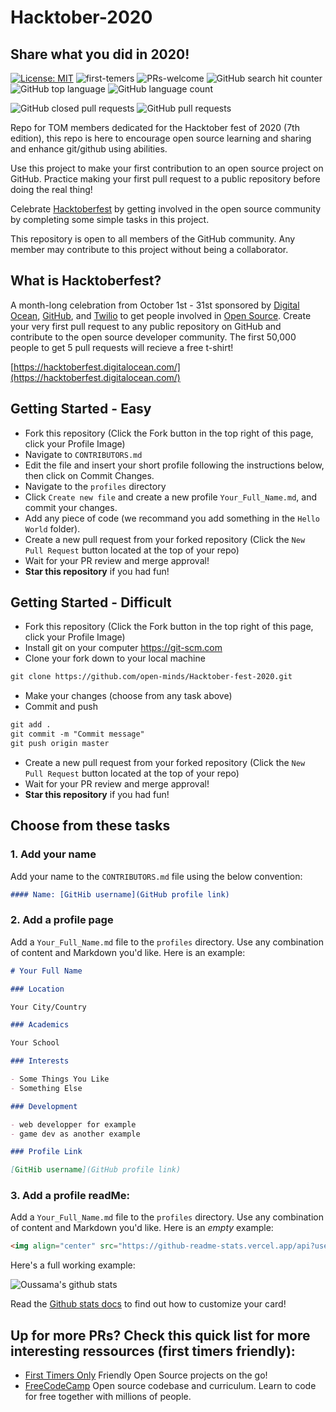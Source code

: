 # Hacktober-2020
## Share what you did in 2020!

[![License: MIT](https://img.shields.io/badge/License-MIT-success.svg)](https://github.com/open-minds/Hacktober-fest-2020/blob/master/LICENSE)
![first-temers](https://img.shields.io/badge/first--timers-friendly-blue)
![PRs-welcome](https://img.shields.io/badge/Pull%20Requests-Welcome-success)
![GitHub search hit counter](https://img.shields.io/github/search/open-minds/Hacktober-fest-2020/hacktoberfest?color=red&style=flat-square)
![GitHub top language](https://img.shields.io/github/languages/top/open-minds/Hacktober-fest-2020?color=teal&style=flat-square)
![GitHub language count](https://img.shields.io/github/languages/count/open-minds/Hacktober-fest-2020?style=flat-square)

![GitHub closed pull requests](https://img.shields.io/github/issues-pr-closed/open-minds/Hacktober-fest-2020?style=flat-square)
![GitHub pull requests](https://img.shields.io/github/issues-pr-raw/open-minds/Hacktober-fest-2020?color=green&style=flat-square)


Repo for TOM members dedicated for the Hacktober fest of 2020 (7th edition), this repo is here to encourage open source learning and sharing and enhance git/github using abilities. 

Use this project to make your first contribution to an open source project on GitHub. Practice making your first pull request to a public repository before doing the real thing!

Celebrate [Hacktoberfest](https://hacktoberfest.digitalocean.com/) by getting involved in the open source community by completing some simple tasks in this project.

This repository is open to all members of the GitHub community. Any member may contribute to this project without being a collaborator.

## What is Hacktoberfest?
A month-long celebration from October 1st - 31st sponsored by [Digital Ocean](https://www.digitalocean.com/), [GitHub](https://github.com/), and [Twilio](https://www.twilio.com/) to get people involved in [Open Source](https://github.com/open-source). Create your very first pull request to any public repository on GitHub and contribute to the open source developer community. The first 50,000 people to get 5 pull requests will recieve a free t-shirt!

[https://hacktoberfest.digitalocean.com/](https://hacktoberfest.digitalocean.com/)

## Getting Started - Easy
* Fork this repository (Click the Fork button in the top right of this page, click your Profile Image)
* Navigate to `CONTRIBUTORS.md`
* Edit the file and insert your short profile following the instructions below, then click on Commit Changes.
* Navigate to the `profiles` directory
* Click `Create new file` and create a new profile `Your_Full_Name.md`, and commit your changes.
* Add any piece of code (we recommand you add something in the `Hello World` folder).
* Create a new pull request from your forked repository (Click the `New Pull Request` button located at the top of your repo)
* Wait for your PR review and merge approval!
* __Star this repository__ if you had fun!

## Getting Started - Difficult
* Fork this repository (Click the Fork button in the top right of this page, click your Profile Image)
* Install git on your computer https://git-scm.com
* Clone your fork down to your local machine

```markdown
git clone https://github.com/open-minds/Hacktober-fest-2020.git
```

* Make your changes (choose from any task above)
* Commit and push

```markdown
git add .
git commit -m "Commit message"
git push origin master
```
* Create a new pull request from your forked repository (Click the `New Pull Request` button located at the top of your repo)
* Wait for your PR review and merge approval!
* __Star this repository__ if you had fun!


## Choose from these tasks
### 1. Add your name
Add your name to the `CONTRIBUTORS.md` file using the below convention:

```markdown
#### Name: [GitHib username](GitHub profile link)
```

### 2. Add a profile page
Add a `Your_Full_Name.md` file to the `profiles` directory. Use any combination of content and Markdown you'd like. Here is an example:

```markdown
# Your Full Name

### Location

Your City/Country

### Academics

Your School

### Interests

- Some Things You Like
- Something Else

### Development

- web developper for example
- game dev as another example

### Profile Link

[GitHib username](GitHub profile link)
```
### 3. Add a profile readMe: 

Add a `Your_Full_Name.md` file to the `profiles` directory. Use any combination of content and Markdown you'd like. Here is an *empty* example:

```markdown
<img align="center" src="https://github-readme-stats.vercel.app/api?username=username&show_icons=true&theme=dracula&line_height=27" alt="Username's github stats"/>

```

Here's a full working example:

<img align="center" src="https://github-readme-stats.vercel.app/api?username=oussamabonnor1&show_icons=true&theme=dracula&line_height=27" alt="Oussama's github stats"/>

Read the [Github stats docs](https://github.com/anuraghazra/github-readme-stats) to find out how to customize your card!

## Up for more PRs? Check this quick list for more interesting ressources (first timers friendly):
* [First Timers Only](https://www.firsttimersonly.com/) Friendly Open Source projects on the go!
* [FreeCodeCamp](https://github.com/freeCodeCamp/freeCodeCamp) Open source codebase and curriculum. Learn to code for free together with millions of people.
